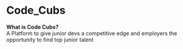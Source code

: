 # Code_Cubs
 <b> What is Code Cubs?</b>
 <br>
 A Platform to give junior devs a competitive edge and employers the opportunity to find top junior talent
